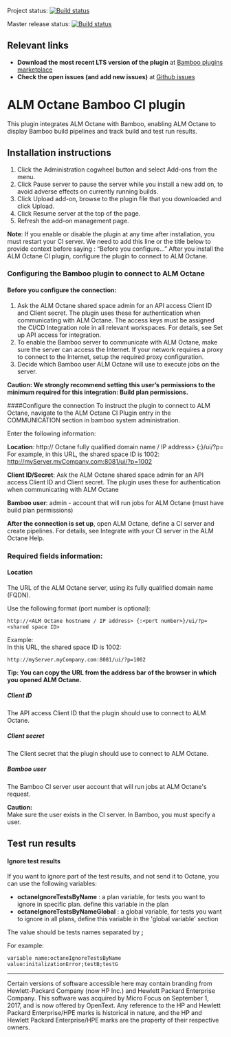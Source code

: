 Project status: [![Build status](https://ci.appveyor.com/api/projects/status/l7452nnv54r65owo/branch/master?svg=true)](https://ci.appveyor.com/project/m-seldin/octane-bamboo-plugin/branch/master)

Master release status: [![Build status](https://ci.appveyor.com/api/projects/status/l7452nnv54r65owo/branch/master?svg=true)](https://ci.appveyor.com/project/m-seldin/octane-bamboo-plugin/branch/master)

## Relevant links
-	**Download the most recent LTS version of the plugin** at [Bamboo plugins marketplace](https://marketplace.atlassian.com/apps/1216770/hpe-alm-octane-bamboo-ci-plugin?hosting=server&tab=overview)
-	**Check the open issues (and add new issues)** at [Github issues](https://github.com/MicroFocus/octane-bamboo-plugin/issues)


# ALM Octane Bamboo CI plugin
This plugin integrates ALM Octane with Bamboo, enabling ALM Octane to display Bamboo build pipelines and track build and test run results.

## Installation instructions

1. Click the Administration cogwheel button and select Add-ons from the menu.
2. Click Pause server to pause the server while you install a new add on, to avoid adverse effects on currently running builds.
3. Click Upload add-on, browse to the plugin file that you downloaded and click Upload.
4. Click Resume server at the top of the page.
5. Refresh the add-on management page.

**Note**: If you enable or disable the plugin at any time after installation, you must restart your CI server.
We need to add this line or the title below to provide context before saying : “Before you configure…”
After you install the ALM Octane CI plugin, configure the plugin to connect to ALM Octane.


### Configuring the Bamboo plugin to connect to ALM Octane
#### Before you configure the connection:
1. Ask the ALM Octane shared space admin for an API access Client ID and Client secret. The plugin uses these for authentication when
communicating with ALM Octane. The access keys must be assigned the CI/CD Integration role in all relevant workspaces. For details, see Set up API access for integration.
2. To enable the Bamboo server to communicate with ALM Octane, make sure the server can access the Internet. If your network requires a proxy to connect to the Internet, setup the required proxy configuration.
3. Decide which Bamboo user ALM Octane will use to execute jobs on the server.

**Caution: We strongly recommend setting this user’s permissions to the minimum required for this integration:  Build plan permissions.**

####Configure the connection
To instruct the plugin to connect to ALM Octane, navigate to the ALM Octane CI Plugin entry in the COMMUNICATION section in bamboo system administration.

Enter the following information:

**Location**: http:// Octane fully qualified domain name / IP address> {:}/ui/?p=
For example, in this URL, the shared space ID is 1002:  http://myServer.myCompany.com:8081/ui/?p=1002

**Client ID/Secret**: Ask the ALM Octane shared space admin for an API access Client ID and Client secret. The plugin uses these for authentication when communicating with ALM Octane

**Bamboo user**: admin - account that will run jobs for ALM Octane (must have build plan permissions)

**After the connection is set up**, open ALM Octane, define a CI server and create pipelines.
For details, see Integrate with your CI server in the ALM Octane Help.


### Required fields information:

#### Location
The URL of the ALM Octane server, using its fully qualified domain name (FQDN).

Use the following format (port number is optional):

    http://<ALM Octane hostname / IP address> {:<port number>}/ui/?p=<shared space ID>

Example:  
In this URL, the shared space ID is 1002:

    http://myServer.myCompany.com:8081/ui/?p=1002

**Tip: You can copy the URL from the address bar of the browser in which you opened ALM Octane.**

##### Client ID
The API access Client ID that the plugin should use to connect to ALM Octane.
##### Client secret
The Client secret that the plugin should use to connect to ALM Octane.
##### Bamboo user
The Bamboo CI server user account that will run jobs at ALM Octane's request.

**Caution:**  
Make sure the user exists in the CI server.
In Bamboo, you must specify a user.


## Test run results

#### Ignore test results
If you want to ignore part of the test results, and not send it to Octane, you can use the following variables:  
* **octaneIgnoreTestsByName** : a plan variable, for tests you want to ignore in specific plan. define this variable in the plan  
* **octaneIgnoreTestsByNameGlobal** : a global variable, for tests you want to ignore in all plans, define this variable in the 'global variable' section

The value should be tests names separated by **;**

For example:


    variable name:octaneIgnoreTestsByName
    value:initalizationError;testB;testG



----------------------------------------------------

Certain versions of software accessible here may contain branding from Hewlett-Packard Company (now HP Inc.) and Hewlett Packard Enterprise Company. This software was acquired by Micro Focus on September 1, 2017, and is now offered by OpenText. Any reference to the HP and Hewlett Packard Enterprise/HPE marks is historical in nature, and the HP and Hewlett Packard Enterprise/HPE marks are the property of their respective owners.
